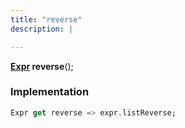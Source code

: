```yaml
---
title: "reverse"
description: |

---
```

<span class="dart-code"><strong>[Expr] reverse</strong>();</span>


### Implementation
```dart
Expr get reverse => expr.listReverse;
```

[Expr]: /reference/classes/expr/